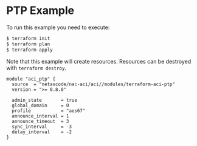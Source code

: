 <!-- BEGIN_TF_DOCS -->
# PTP Example

To run this example you need to execute:

```bash
$ terraform init
$ terraform plan
$ terraform apply
```

Note that this example will create resources. Resources can be destroyed with `terraform destroy`.

```hcl
module "aci_ptp" {
  source  = "netascode/nac-aci/aci//modules/terraform-aci-ptp"
  version = ">= 0.8.0"

  admin_state       = true
  global_domain     = 0
  profile           = "aes67"
  announce_interval = 1
  announce_timeout  = 3
  sync_interval     = -3
  delay_interval    = -2
}
```
<!-- END_TF_DOCS -->
